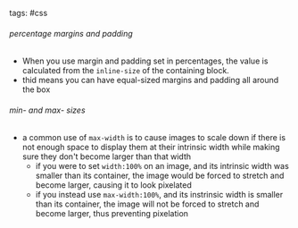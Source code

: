 tags: #css 
###### percentage margins and padding
- When you use margin and padding set in percentages, the value is calculated from the `inline-size` of the containing block.
- thid means you can have equal-sized margins and padding all around the box
###### min- and max- sizes
- a common use of `max-width` is to cause images to scale down if there is not enough space to display them at their intrinsic width while making sure they don't become larger than that width
	- if you were to set `width:100%` on an image, and its intrinsic width was smaller than its container, the image would be forced to stretch and become larger, causing it to look pixelated
	- if you instead use `max-width:100%`, and its instrinsic width is smaller than its container, the image will not be forced to stretch and become larger, thus preventing pixelation
